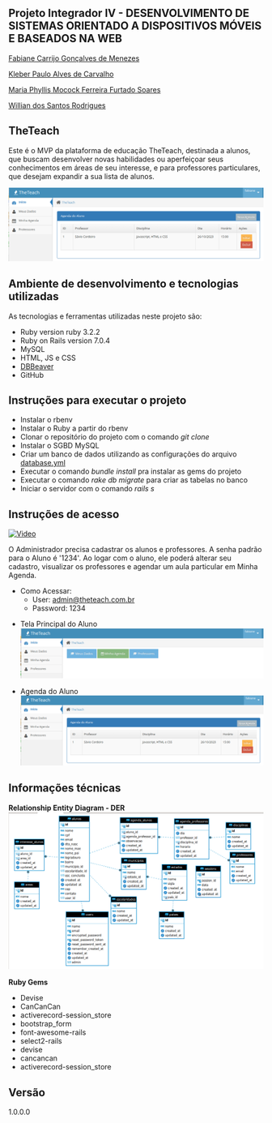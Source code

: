 ## Projeto Integrador IV - DESENVOLVIMENTO DE SISTEMAS ORIENTADO A DISPOSITIVOS MÓVEIS E BASEADOS NA WEB

[Fabiane Carrijo Gonçalves de Menezes](https://github.com/FCarrijo)

[Kleber Paulo Alves de Carvalho](https://github.com/Bildem7402)

[Maria Phyllis Mocock Ferreira Furtado Soares](https://github.com/mariaphyllis)

[Willian dos Santos Rodrigues](https://github.com/willianrdg)

## TheTeach

Este é o MVP da plataforma de educação TheTeach, destinada a alunos, que buscam desenvolver novas habilidades ou aperfeiçoar seus conhecimentos em áreas
de seu interesse, e para professores particulares, que desejam expandir a sua lista de alunos.

![Chat Preview](https://github.com/FCarrijo/the_teach/blob/master/public/tela_principal.png)

## Ambiente de desenvolvimento e tecnologias utilizadas

As tecnologias e ferramentas utilizadas neste projeto são:

* Ruby version ruby 3.2.2
* Ruby on Rails version 7.0.4
* MySQL
* HTML, JS e CSS
* [DBBeaver](https://dbeaver.io/download/)
* GitHub

## Instruções para executar o projeto

* Instalar o rbenv
* Instalar o Ruby a partir do rbenv
* Clonar o repositório do projeto com o comando *git clone*
* Instalar o SGBD MySQL
* Criar um banco de dados utilizando as configurações do arquivo [database.yml](config/database.yml)
* Executar o comando *bundle install* pra instalar as gems do projeto
* Executar o comando *rake db migrate* para criar as tabelas no banco
* Iniciar o servidor com o comando *rails s*

## Instruções de acesso

[![Video](https://img.youtube.com/vi/t3HOERBpH_8/hqdefault.jpg)](https://www.youtube.com/watch?v=t3HOERBpH_8)

O Administrador precisa cadastrar os alunos e professores. A senha padrão para o Aluno é '1234'. Ao logar com o aluno, ele poderá alterar seu cadastro, visualizar os professores e agendar um aula particular em Minha Agenda.

* Como Acessar:
    - User: admin@theteach.com.br
    - Password: 1234

- Tela Principal do Aluno
![Chat Preview](https://github.com/FCarrijo/the_teach/blob/master/public/principal_aluno.png)

- Agenda do Aluno
![Chat Preview](https://github.com/FCarrijo/the_teach/blob/master/public/tela_principal.png)

## Informações técnicas

**Relationship Entity Diagram - DER**
  ![Chat Preview](https://github.com/FCarrijo/the_teach/blob/master/public/DER.png)

**Ruby Gems**
* Devise
* CanCanCan
* activerecord-session_store
* bootstrap_form
* font-awesome-rails
* select2-rails
* devise
* cancancan
* activerecord-session_store

## Versão
1.0.0.0

